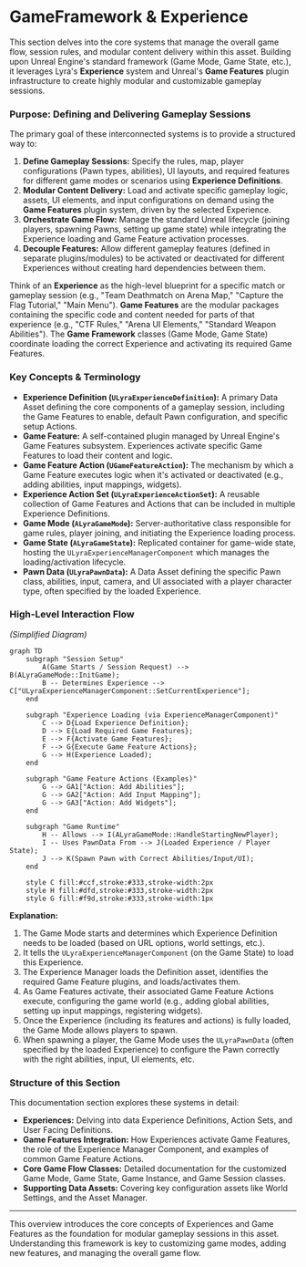 # GameFramework & Experience

This section delves into the core systems that manage the overall game flow, session rules, and modular content delivery within this asset. Building upon Unreal Engine's standard framework (Game Mode, Game State, etc.), it leverages Lyra's **Experience** system and Unreal's **Game Features** plugin infrastructure to create highly modular and customizable gameplay sessions.

### Purpose: Defining and Delivering Gameplay Sessions

The primary goal of these interconnected systems is to provide a structured way to:

1. **Define Gameplay Sessions:** Specify the rules, map, player configurations (Pawn types, abilities), UI layouts, and required features for different game modes or scenarios using **Experience Definitions**.
2. **Modular Content Delivery:** Load and activate specific gameplay logic, assets, UI elements, and input configurations on demand using the **Game Features** plugin system, driven by the selected Experience.
3. **Orchestrate Game Flow:** Manage the standard Unreal lifecycle (joining players, spawning Pawns, setting up game state) while integrating the Experience loading and Game Feature activation processes.
4. **Decouple Features:** Allow different gameplay features (defined in separate plugins/modules) to be activated or deactivated for different Experiences without creating hard dependencies between them.

Think of an **Experience** as the high-level blueprint for a specific match or gameplay session (e.g., "Team Deathmatch on Arena Map," "Capture the Flag Tutorial," "Main Menu"). **Game Features** are the modular packages containing the specific code and content needed for parts of that experience (e.g., "CTF Rules," "Arena UI Elements," "Standard Weapon Abilities"). The **Game Framework** classes (Game Mode, Game State) coordinate loading the correct Experience and activating its required Game Features.

### Key Concepts & Terminology

* **Experience Definition (`ULyraExperienceDefinition`):** A primary Data Asset defining the core components of a gameplay session, including the Game Features to enable, default Pawn configuration, and specific setup Actions.
* **Game Feature:** A self-contained plugin managed by Unreal Engine's Game Features subsystem. Experiences activate specific Game Features to load their content and logic.
* **Game Feature Action (`UGameFeatureAction`):** The mechanism by which a Game Feature executes logic when it's activated or deactivated (e.g., adding abilities, input mappings, widgets).
* **Experience Action Set (`ULyraExperienceActionSet`):** A reusable collection of Game Features and Actions that can be included in multiple Experience Definitions.
* **Game Mode (`ALyraGameMode`):** Server-authoritative class responsible for game rules, player joining, and initiating the Experience loading process.
* **Game State (`ALyraGameState`):** Replicated container for game-wide state, hosting the `ULyraExperienceManagerComponent` which manages the loading/activation lifecycle.
* **Pawn Data (`ULyraPawnData`):** A Data Asset defining the specific Pawn class, abilities, input, camera, and UI associated with a player character type, often specified by the loaded Experience.

### High-Level Interaction Flow

_(Simplified Diagram)_

```mermaid
graph TD
    subgraph "Session Setup"
        A(Game Starts / Session Request) --> B(ALyraGameMode::InitGame);
        B -- Determines Experience --> C["ULyraExperienceManagerComponent::SetCurrentExperience"];
    end

    subgraph "Experience Loading (via ExperienceManagerComponent)"
        C --> D{Load Experience Definition};
        D --> E{Load Required Game Features};
        E --> F{Activate Game Features};
        F --> G{Execute Game Feature Actions};
        G --> H(Experience Loaded);
    end

    subgraph "Game Feature Actions (Examples)"
        G --> GA1["Action: Add Abilities"];
        G --> GA2["Action: Add Input Mapping"];
        G --> GA3["Action: Add Widgets"];
    end

    subgraph "Game Runtime"
        H -- Allows --> I(ALyraGameMode::HandleStartingNewPlayer);
        I -- Uses PawnData From --> J(Loaded Experience / Player State);
        J --> K(Spawn Pawn with Correct Abilities/Input/UI);
    end

    style C fill:#ccf,stroke:#333,stroke-width:2px
    style H fill:#dfd,stroke:#333,stroke-width:2px
    style G fill:#f9d,stroke:#333,stroke-width:1px
```

**Explanation:**

1. The Game Mode starts and determines which Experience Definition needs to be loaded (based on URL options, world settings, etc.).
2. It tells the `ULyraExperienceManagerComponent` (on the Game State) to load this Experience.
3. The Experience Manager loads the Definition asset, identifies the required Game Feature plugins, and loads/activates them.
4. As Game Features activate, their associated Game Feature Actions execute, configuring the game world (e.g., adding global abilities, setting up input mappings, registering widgets).
5. Once the Experience (including its features and actions) is fully loaded, the Game Mode allows players to spawn.
6. When spawning a player, the Game Mode uses the `ULyraPawnData` (often specified by the loaded Experience) to configure the Pawn correctly with the right abilities, input, UI elements, etc.

### Structure of this Section

This documentation section explores these systems in detail:

* **Experiences:** Delving into data Experience Definitions, Action Sets, and User Facing Definitions.
* **Game Features Integration:** How Experiences activate Game Features, the role of the Experience Manager Component, and examples of common Game Feature Actions.
* **Core Game Flow Classes:** Detailed documentation for the customized Game Mode, Game State, Game Instance, and Game Session classes.
* **Supporting Data Assets:** Covering key configuration assets like World Settings, and the Asset Manager.

***

This overview introduces the core concepts of Experiences and Game Features as the foundation for modular gameplay sessions in this asset. Understanding this framework is key to customizing game modes, adding new features, and managing the overall game flow.
